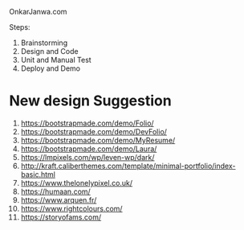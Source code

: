OnkarJanwa.com

Steps:
1. Brainstorming
2. Design and Code
3. Unit and Manual Test
4. Deploy and Demo

# New design Suggestion
1. https://bootstrapmade.com/demo/Folio/
2. https://bootstrapmade.com/demo/DevFolio/
3. https://bootstrapmade.com/demo/MyResume/
4. https://bootstrapmade.com/demo/Laura/
5. https://lmpixels.com/wp/leven-wp/dark/
6. http://kraft.caliberthemes.com/template/minimal-portfolio/index-basic.html
7. https://www.thelonelypixel.co.uk/
8. https://humaan.com/
9. https://www.arquen.fr/
10. https://www.rightcolours.com/
11. https://storyofams.com/